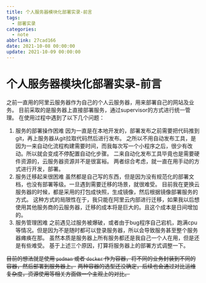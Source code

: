 ```yaml
---
title: 个人服务器模块化部署实录-前言
tags:
  - 部署实录
categories:
  - note
abbrlink: 27cad166
date: 2021-10-08 00:00:00
update: 2021-10-09 00:00:00
---
```


# 个人服务器模块化部署实录-前言

之前一直用的阿里云服务器作为自己的个人云服务器，用来部署自己的网站及业务。
目前采取的是服务器上直接部署服务，通过supervisor的方式进行统一管理。
在使用过程中遇到了以下几个问题：
1.	服务的部署操作困难
因为一直是在本地开发的，部署发布之前需要把代码推到git，再上服务器从git拉取代码然后进行发布。
之所以不用自动发布工具，是因为一来自动化流程构建需要时间，而我每次写一个小程序之后，很少有改动。所以就会变成不停配置自动化步骤。
二来自动化发布工具毕竟也是需要硬件资源的，云服务器资源并不是很富裕。
两者综合考虑，就一直在用手动的方式进行开发，部署。
2.	服务迁移起来很困难
虽然都是自己写的东西，但是因为没有规范化的部署文档，也没有部署等级。一旦遇到需要迁移的场景，就很难受。
目前我在更换云服务器的时候，都是采用的打包成快照，生成镜像，然后根据镜像部署服务的方式。
这种方式的局限性在于，我只能在阿里云内部进行迁移，如果我以后想使用其他服务商的云服务器，迁移的成本将是巨大的。且这个成本是日间增加的。
3.	服务管理困难
之前遇见过服务被爆破，或者由于bug程序自己宕机，跑满cpu等情况。但是因为不是随时都可以登录服务器，所以会导致服务甚至整个服务器瘫痪在那。
虽然本质是服务器上所有服务都还是我自己一个人在用，但是还是有些难受。
基于上述三个原因，打算将服务器上的部署方式调整一下。

~~目前的想法就是使用 `podman` 或者 `docker` 作为容器，将不同的业务封装到不同的容器，然后部署到服务器上。~~
~~两种容器的选型还没确定，后续也会通过对比运维复杂度，资源使用等相关方面做一个主观上的对比。~~


